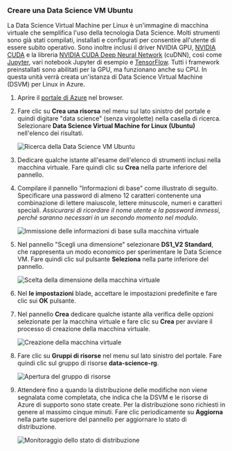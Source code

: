 ### <a name="create-an-ubuntu-data-science-vm"></a>Creare una Data Science VM Ubuntu

La Data Science Virtual Machine per Linux è un'immagine di macchina virtuale che semplifica l'uso della tecnologia Data Science. Molti strumenti sono già stati compilati, installati e configurati per consentire all'utente di essere subito operativo. Sono inoltre inclusi il driver NVIDIA GPU, [NVIDIA CUDA](https://developer.nvidia.com/cuda-downloads) e la libreria [NVIDIA CUDA Deep Neural Network](https://developer.nvidia.com/cudnn) (cuDNN), così come [Jupyter](http://jupyter.org/), vari notebook Jupyter di esempio e [TensorFlow](https://www.tensorflow.org/). Tutti i framework preinstallati sono abilitati per la GPU, ma funzionano anche su CPU. In questa unità verrà creata un'istanza di Data Science Virtual Machine (DSVM) per Linux in Azure.

1. Aprire il [portale di Azure](https://portal.azure.com/?azure-portal=true) nel browser.

1. Fare clic su **Crea una risorsa** nel menu sul lato sinistro del portale e quindi digitare "data science" (senza virgolette) nella casella di ricerca. Selezionare **Data Science Virtual Machine for Linux (Ubuntu)** nell'elenco dei risultati.

    ![Ricerca della Data Science VM Ubuntu](../media-draft/1-new-data-science-vm.png)

1. Dedicare qualche istante all'esame dell'elenco di strumenti inclusi nella macchina virtuale. Fare quindi clic su **Crea** nella parte inferiore del pannello.

1. Compilare il pannello "Informazioni di base" come illustrato di seguito. Specificare una password di almeno 12 caratteri contenente una combinazione di lettere maiuscole, lettere minuscole, numeri e caratteri speciali. *Assicurarsi di ricordare il nome utente e la password immessi, perché saranno necessari in un secondo momento nel modulo.*

    ![Immissione delle informazioni di base sulla macchina virtuale](../media-draft/1-create-data-science-vm-1.png)

1. Nel pannello "Scegli una dimensione" selezionare **DS1_V2 Standard**, che rappresenta un modo economico per sperimentare le Data Science VM. Fare quindi clic sul pulsante **Seleziona** nella parte inferiore del pannello.

    ![Scelta della dimensione della macchina virtuale](../media-draft/1-create-data-science-vm-2.png)

1. Nel **le impostazioni** blade, accettare le impostazioni predefinite e fare clic sui **OK** pulsante.

1. Nel pannello **Crea** dedicare qualche istante alla verifica delle opzioni selezionate per la macchina virtuale e fare clic su **Crea** per avviare il processo di creazione della macchina virtuale.

    ![Creazione della macchina virtuale](../media-draft/1-create-data-science-vm-4.png)

1. Fare clic su **Gruppi di risorse** nel menu sul lato sinistro del portale. Fare quindi clic sul gruppo di risorse **data-science-rg**.

    ![Apertura del gruppo di risorse](../media-draft/1-open-resource-group.png)

  
1. Attendere fino a quando la distribuzione delle modifiche non viene segnalata come completata, che indica che la DSVM e le risorse di Azure di supporto sono state create. Per la distribuzione sono richiesti in genere al massimo cinque minuti. Fare clic periodicamente su **Aggiorna** nella parte superiore del pannello per aggiornare lo stato di distribuzione.

    ![Monitoraggio dello stato di distribuzione](../media-draft/1-deployment-succeeded.png)
